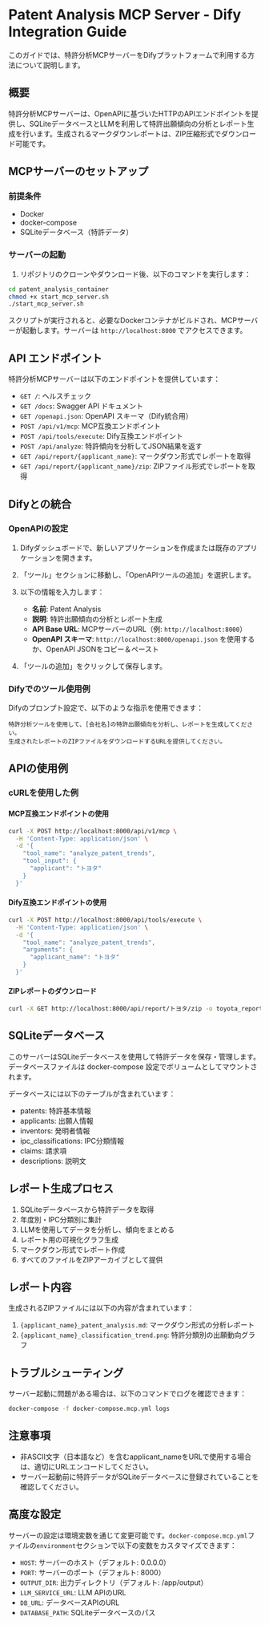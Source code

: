 # Patent Analysis MCP Server - Dify Integration Guide

このガイドでは、特許分析MCPサーバーをDifyプラットフォームで利用する方法について説明します。

## 概要

特許分析MCPサーバーは、OpenAPIに基づいたHTTPのAPIエンドポイントを提供し、SQLiteデータベースとLLMを利用して特許出願傾向の分析とレポート生成を行います。生成されるマークダウンレポートは、ZIP圧縮形式でダウンロード可能です。

## MCPサーバーのセットアップ

### 前提条件

- Docker
- docker-compose
- SQLiteデータベース（特許データ）

### サーバーの起動

1. リポジトリのクローンやダウンロード後、以下のコマンドを実行します：

```bash
cd patent_analysis_container
chmod +x start_mcp_server.sh
./start_mcp_server.sh
```

スクリプトが実行されると、必要なDockerコンテナがビルドされ、MCPサーバーが起動します。サーバーは `http://localhost:8000` でアクセスできます。

## API エンドポイント

特許分析MCPサーバーは以下のエンドポイントを提供しています：

- `GET /`: ヘルスチェック
- `GET /docs`: Swagger API ドキュメント
- `GET /openapi.json`: OpenAPI スキーマ（Dify統合用）
- `POST /api/v1/mcp`: MCP互換エンドポイント
- `POST /api/tools/execute`: Dify互換エンドポイント
- `POST /api/analyze`: 特許傾向を分析してJSON結果を返す
- `GET /api/report/{applicant_name}`: マークダウン形式でレポートを取得
- `GET /api/report/{applicant_name}/zip`: ZIPファイル形式でレポートを取得

## Difyとの統合

### OpenAPIの設定

1. Difyダッシュボードで、新しいアプリケーションを作成または既存のアプリケーションを開きます。
2. 「ツール」セクションに移動し、「OpenAPIツールの追加」を選択します。
3. 以下の情報を入力します：
   - **名前**: Patent Analysis
   - **説明**: 特許出願傾向の分析とレポート生成
   - **API Base URL**: MCPサーバーのURL（例: `http://localhost:8000`）
   - **OpenAPI スキーマ**: `http://localhost:8000/openapi.json` を使用するか、OpenAPI JSONをコピー＆ペースト

4. 「ツールの追加」をクリックして保存します。

### Difyでのツール使用例

Difyのプロンプト設定で、以下のような指示を使用できます：

```
特許分析ツールを使用して、[会社名]の特許出願傾向を分析し、レポートを生成してください。
生成されたレポートのZIPファイルをダウンロードするURLを提供してください。
```

## APIの使用例

### cURLを使用した例

#### MCP互換エンドポイントの使用

```bash
curl -X POST http://localhost:8000/api/v1/mcp \
  -H 'Content-Type: application/json' \
  -d '{
    "tool_name": "analyze_patent_trends",
    "tool_input": {
      "applicant": "トヨタ"
    }
  }'
```

#### Dify互換エンドポイントの使用

```bash
curl -X POST http://localhost:8000/api/tools/execute \
  -H 'Content-Type: application/json' \
  -d '{
    "tool_name": "analyze_patent_trends",
    "arguments": {
      "applicant_name": "トヨタ"
    }
  }'
```

#### ZIPレポートのダウンロード

```bash
curl -X GET http://localhost:8000/api/report/トヨタ/zip -o toyota_report.zip
```

## SQLiteデータベース

このサーバーはSQLiteデータベースを使用して特許データを保存・管理します。データベースファイルは docker-compose 設定でボリュームとしてマウントされます。

データベースには以下のテーブルが含まれています：
- patents: 特許基本情報
- applicants: 出願人情報
- inventors: 発明者情報
- ipc_classifications: IPC分類情報
- claims: 請求項
- descriptions: 説明文

## レポート生成プロセス

1. SQLiteデータベースから特許データを取得
2. 年度別・IPC分類別に集計
3. LLMを使用してデータを分析し、傾向をまとめる
4. レポート用の可視化グラフ生成
5. マークダウン形式でレポート作成
6. すべてのファイルをZIPアーカイブとして提供

## レポート内容

生成されるZIPファイルには以下の内容が含まれています：

1. `{applicant_name}_patent_analysis.md`: マークダウン形式の分析レポート
2. `{applicant_name}_classification_trend.png`: 特許分類別の出願動向グラフ

## トラブルシューティング

サーバー起動に問題がある場合は、以下のコマンドでログを確認できます：

```bash
docker-compose -f docker-compose.mcp.yml logs
```

## 注意事項

- 非ASCII文字（日本語など）を含むapplicant_nameをURLで使用する場合は、適切にURLエンコードしてください。
- サーバー起動前に特許データがSQLiteデータベースに登録されていることを確認してください。

## 高度な設定

サーバーの設定は環境変数を通じて変更可能です。`docker-compose.mcp.yml`ファイルの`environment`セクションで以下の変数をカスタマイズできます：

- `HOST`: サーバーのホスト（デフォルト: 0.0.0.0）
- `PORT`: サーバーのポート（デフォルト: 8000）
- `OUTPUT_DIR`: 出力ディレクトリ（デフォルト: /app/output）
- `LLM_SERVICE_URL`: LLM APIのURL
- `DB_URL`: データベースAPIのURL
- `DATABASE_PATH`: SQLiteデータベースのパス

